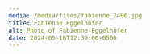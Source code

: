 ```yaml
---
media: /media/files/fabienne_2406.jpg
title: Fabienne Eggelhöfer
alt: Photo of Fabienne Eggelhöfer
date: 2024-05-16T12:39:00-0500
---
```

